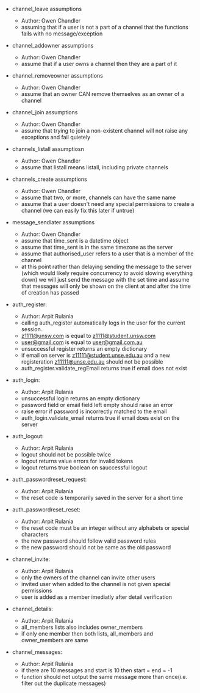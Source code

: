- channel_leave assumptions
  - Author: Owen Chandler
  - assuming that if a user is not a part of a channel that the functions fails with no message/exception

- channel_addowner assumptions
  - Author: Owen Chandler
  - assume that if a user owns a channel then they are a part of it

- channel_removeowner assumptions
  - Author: Owen Chandler
  - assume that an owner CAN remove themselves as an owner of a channel

- channel_join assumptions
  - Author: Owen Chandler
  - assume that trying to join a non-existent channel will not raise any exceptions and fail quietely

- channels_listall assumptiosn
  - Author: Owen Chandler
  - assume that listall means listall, including private channels

- channels_create assumptions
  - Author: Owen Chandler
  - assume that two, or more, channels can have the same name
  - assume that a user doesn't need any special permissions to create a channel (we can easily fix 
    this later if untrue)

- message_sendlater assumptions
  - Author: Owen Chandler
  - assume that time_sent is a datetime object
  - assume that time_sent is in the same timezone as the server
  - assume that authorised_user refers to a user that is a member of the channel
  - at this point rather than delaying sending the message to the server (which would likely require
    concurrency to avoid slowing everything down) we will just send the message with the set time
    and assume that messages will only be shown on the client at and after the time of creation has
    passed

- auth_register:
  - Author: Arpit Rulania
  - calling auth_register automatically logs in the user for the current session.
  - z1111@unsw.com is equal to z1111@student.unsw.com
  - user@gmail.com is equal to user@gmail.com.au 
  - unsuccessful register returns an empty dictionary
  - if email on server is z11111@student.unse.edu.au and
    a new registeration z11111@unse.edu.au should not be possible
  - auth_register.validate_regEmail returns true if email does not exist

- auth_login:
  - Author: Arpit Rulania
  - unsuccessful login returns an empty dictionary
  - password field or email field left empty should raise an error
  - raise error if password is incorrectly matched to the email
  - auth_login.validate_email returns true if email does exist on the server

- auth_logout:
  - Author: Arpit Rulania
  - logout should not be possible twice        
  - logout returns value errors for invalid tokens
  - logout returns true boolean on sauccessful logout

- auth_passwordreset_request:
  - Author: Arpit Rulania
  - the reset code is temporarily saved in the server for a short time

- auth_passwordreset_reset:
  - Author: Arpit Rulania
  - the reset code must be an integer without any alphabets or special characters
  - the new password should follow valid password rules
  - the new password should not be same as the old password

- channel_invite:
  - Author: Arpit Rulania
  - only the owners of the channel can invite other users
  - invited user when added to the channel is not given special permissions
  - user is added as a member imediatly after detail verification

- channel_details:
  - Author: Arpit Rulania
  - all_members lists also includes owner_members
  - if only one member then both lists, all_members and owner_members are 
    same

- channel_messages:
  - Author: Arpit Rulania
  - if there are 10 messages and start is 10 then start = end = -1
  - function should not uotput the same message more than once(i.e. filter 
    out the duplicate messages)

